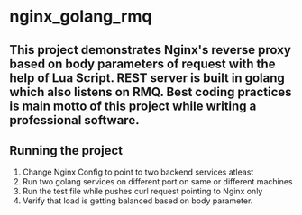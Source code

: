 # nginx_golang_rmq
This project demonstrates Nginx's reverse proxy based on body parameters of request with the help of Lua Script. REST server is built in golang which also listens on RMQ. Best coding practices is main motto of this project while writing a professional software.
---
## Running the project
1. Change Nginx Config to point to two backend services atleast
2. Run two golang services on different port on same or different machines
3. Run the test file while pushes curl request pointing to Nginx only
4. Verify that load is getting balanced based on body parameter.